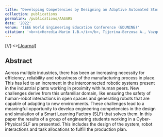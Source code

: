 ```yaml
---
title: "Developing Competencies by Designing an Adaptive Automated Storage And Retrieval System Using ROS"
collection: publications
permalink: /publications/AASARS
date: '2022'
venue: 'IEEE World Engineering Education Conference (EDUNINE)'
citation: '<b><i>Heredia-Marin I.B.</i></b>, Tijerina-Berzosa A., Vazquez-Badillo P.E., Elizondo-Valladares M.A., Vazquez-Hurtado C.,<b>(Accepted)</b>'
---
```


[//]:<>[[Journal]](https://link.springer.com/chapter/10.1007%2F978-3-030-90033-5_27)

## Abstract
Across multiple industries, there has been an increasing necessity for efficiency, reliability and robustness of the manufacturing process in place. This has led to an increment in the interconnected robotic systems present in the industrial plants working in proximity with human peers. New challenges derive from this unfamiliar domain, like ensuring the safety of human-robot interactions in open spaces and generating robots that are capable of adapting to new environments. These challenges lead to a meaningful opportunity to develop engineering competencies in the design and simulation of a Smart Learning Factory (SLF) that solves them. In this paper the results of a group of engineering students working in a Cyber-Physical SLF are presented. This includes the design of the system, robot interactions and task allocations to fulfill the production plan.